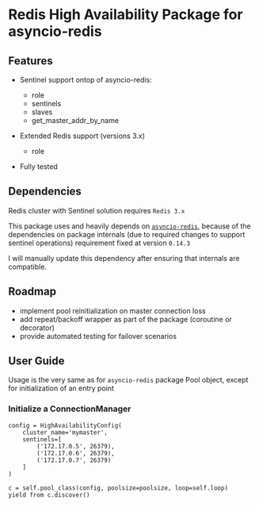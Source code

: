# Redis High Availability Package for asyncio-redis

## Features

- Sentinel support ontop of asyncio-redis:
    - role
    - sentinels
    - slaves
    - get_master_addr_by_name
- Extended Redis support (versions 3.x)
    - role
    
- Fully tested

## Dependencies

Redis cluster with Sentinel solution requires `Redis 3.x`

This package uses and heavily depends on [`asyncio-redis`][1],
 because of the dependencies on package internals
 (due to required changes to support sentinel operations)
 requirement fixed at version `0.14.3`
 
I will manually update this dependency after ensuring that internals are compatible.

## Roadmap

- implement pool reinitialization on master connection loss
- add repeat/backoff wrapper as part of the package (coroutine or decorator)
- provide automated testing for failover scenarios

[1]: https://github.com/jonathanslenders/asyncio-redis

## User Guide

Usage is the very same as for `asyncio-redis` package Pool object,
except for initialization of an entry point
 
### Initialize a ConnectionManager

    config = HighAvailabilityConfig(
        cluster_name='mymaster',
        sentinels=[
            ('172.17.0.5', 26379),
            ('172.17.0.6', 26379),
            ('172.17.0.7', 26379)
        ]
    )
    
    c = self.pool_class(config, poolsize=poolsize, loop=self.loop)
    yield from c.discover()